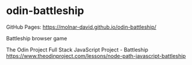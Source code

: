 # odin-battleship
GitHub Pages: https://molnar-david.github.io/odin-battleship/

Battleship browser game

The Odin Project Full Stack JavaScript Project - Battleship\
https://www.theodinproject.com/lessons/node-path-javascript-battleship
